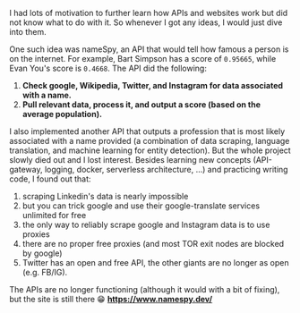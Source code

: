 I had lots of motivation to further learn how APIs and websites work but did not know what to do with it. So whenever I got any ideas, I would just dive into them.

One such idea was nameSpy, an API that would tell how famous a person is on the internet. For example, Bart Simpson has a score of `0.95665`, while Evan You's score is `0.4668`. The API did the following:
1. **Check google, Wikipedia, Twitter, and Instagram for data associated with a name.**
2. **Pull relevant data, process it, and output a score (based on the average population).**

I also implemented another API that outputs a profession that is most likely associated with a name provided (a combination of data scraping, language translation, and machine learning for entity detection). But the whole project slowly died out and I lost interest. Besides learning new concepts (API-gateway, logging, docker, serverless architecture, ...) and practicing writing code, I found out that:

1. scraping Linkedin's data is nearly impossible
2. but you can trick google and use their google-translate services unlimited for free
3. the only way to reliably scrape google and Instagram data is to use proxies
4. there are no proper free proxies (and most TOR exit nodes are blocked by google)
5. Twitter has an open and free API, the other giants are no longer as open (e.g. FB/IG).

The APIs are no longer functioning (although it would with a bit of fixing), but the site is still there 😁 **https://www.namespy.dev/**
